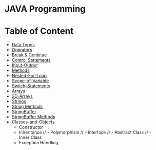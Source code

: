 # JAVA Programming
# Table of Content

- [Data Types](#data-types)
- [Operators](#operators)
- [Break & Continue](#break-and-continue)
- [Control Statements](#control-statements)
- [Input-Output](#input-output)
- [Methods](#methods-in-java)
- [Nested-For-Loop](#nested-for-loop)
- [Scope-of-Variable](#scope-of-variable)
- [Switch-Statements](#switch-statements)
- [Arrays](#arrays)
- [2D-Arrays](#2D-arrays)
- [Strings](#strings)
- [String Methods](#string-methods)
- [StringBuffer](#string-buffer)
- [StringBuffer Methods](#string-buffer-methods)
- [Classes-and-Objects](#classes-and-objects)
   - Constructor
   - Inheritance
 //  - Polymorphism
 //  - Interface
 //  - Abstract Class
//   - Inner Class
   - Exception Handling 
